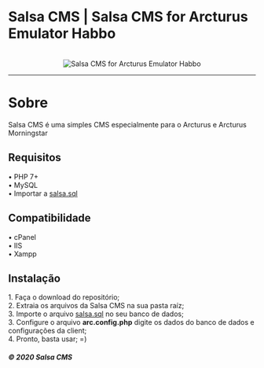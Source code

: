 # Salsa CMS | Salsa CMS for Arcturus Emulator Habbo
<br>
<center>
    <img alt="Salsa CMS for Arcturus Emulator Habbo" title="Salsa CMS for Arcturus Emulator Habbo" src="https://habbofont.net/font/habbo_clicker/salsa%20cms.gif">
</center>
<hr>

<h1>Sobre</h1> 
Salsa CMS é uma simples CMS especialmente para o Arcturus e Arcturus Morningstar


<h2>Requisitos</h2> 
• PHP 7+
<br> • MySQL
<br> • Importar a <a target="_blank" href="https://github.com/victorlbs/Salsa-CMS-for-Arcturus-Emulator/blob/master/structure/util/sql/salsa.sql">salsa.sql</a>

<h2>Compatibilidade</h2> 
• cPanel
<br> • IIS
<br> • Xampp

<h2>Instalação</h2> 
1. Faça o download do repositório; <br>
2. Extraia os arquivos da Salsa CMS na sua pasta raíz; <br>
3. Importe o arquivo <a target="_blank" href="https://github.com/victorlbs/Salsa-CMS-for-Arcturus-Emulator/blob/master/structure/util/sql/salsa.sql">salsa.sql</a> no seu banco de dados; <br>
3. Configure o arquivo <b>arc.config.php</b> digite os dados do banco de dados e configurações da client; <br>
4. Pronto,  basta usar; =)





<br>
<h5>© 2020 Salsa CMS


